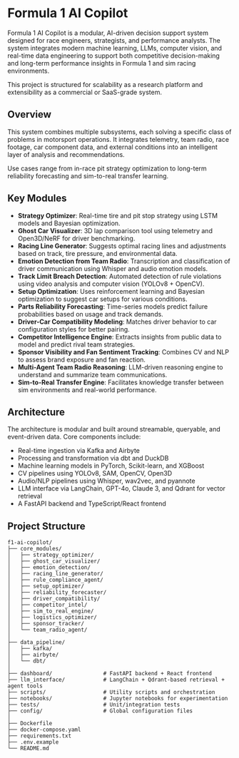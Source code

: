 # Formula 1 AI Copilot

Formula 1 AI Copilot is a modular, AI-driven decision support system designed for race engineers, strategists, and performance analysts. The system integrates modern machine learning, LLMs, computer vision, and real-time data engineering to support both competitive decision-making and long-term performance insights in Formula 1 and sim racing environments.

This project is structured for scalability as a research platform and extensibility as a commercial or SaaS-grade system.

## Overview

This system combines multiple subsystems, each solving a specific class of problems in motorsport operations. It integrates telemetry, team radio, race footage, car component data, and external conditions into an intelligent layer of analysis and recommendations.

Use cases range from in-race pit strategy optimization to long-term reliability forecasting and sim-to-real transfer learning.

## Key Modules

- **Strategy Optimizer**: Real-time tire and pit stop strategy using LSTM models and Bayesian optimization.
- **Ghost Car Visualizer**: 3D lap comparison tool using telemetry and Open3D/NeRF for driver benchmarking.
- **Racing Line Generator**: Suggests optimal racing lines and adjustments based on track, tire pressure, and environmental data.
- **Emotion Detection from Team Radio**: Transcription and classification of driver communication using Whisper and audio emotion models.
- **Track Limit Breach Detection**: Automated detection of rule violations using video analysis and computer vision (YOLOv8 + OpenCV).
- **Setup Optimization**: Uses reinforcement learning and Bayesian optimization to suggest car setups for various conditions.
- **Parts Reliability Forecasting**: Time-series models predict failure probabilities based on usage and track demands.
- **Driver-Car Compatibility Modeling**: Matches driver behavior to car configuration styles for better pairing.
- **Competitor Intelligence Engine**: Extracts insights from public data to model and predict rival team strategies.
- **Sponsor Visibility and Fan Sentiment Tracking**: Combines CV and NLP to assess brand exposure and fan reaction.
- **Multi-Agent Team Radio Reasoning**: LLM-driven reasoning engine to understand and summarize team communications.
- **Sim-to-Real Transfer Engine**: Facilitates knowledge transfer between sim environments and real-world performance.

## Architecture

The architecture is modular and built around streamable, queryable, and event-driven data. Core components include:

- Real-time ingestion via Kafka and Airbyte
- Processing and transformation via dbt and DuckDB
- Machine learning models in PyTorch, Scikit-learn, and XGBoost
- CV pipelines using YOLOv8, SAM, OpenCV, Open3D
- Audio/NLP pipelines using Whisper, wav2vec, and pyannote
- LLM interface via LangChain, GPT-4o, Claude 3, and Qdrant for vector retrieval
- A FastAPI backend and TypeScript/React frontend

## Project Structure
```
f1-ai-copilot/
├── core_modules/
│   ├── strategy_optimizer/
│   ├── ghost_car_visualizer/
│   ├── emotion_detection/
│   ├── racing_line_generator/
│   ├── rule_compliance_agent/
│   ├── setup_optimizer/
│   ├── reliability_forecaster/
│   ├── driver_compatibility/
│   ├── competitor_intel/
│   ├── sim_to_real_engine/
│   ├── logistics_optimizer/
│   ├── sponsor_tracker/
│   └── team_radio_agent/
│
├── data_pipeline/
│   ├── kafka/
│   ├── airbyte/
│   └── dbt/
│
├── dashboard/                # FastAPI backend + React frontend
├── llm_interface/            # LangChain + Qdrant-based retrieval + agent tools
├── scripts/                  # Utility scripts and orchestration
├── notebooks/                # Jupyter notebooks for experimentation
├── tests/                    # Unit/integration tests
├── config/                   # Global configuration files
│
├── Dockerfile
├── docker-compose.yaml
├── requirements.txt
├── .env.example
└── README.md
```

